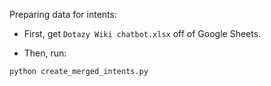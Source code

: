 Preparing data for intents:

- First, get `Dotazy Wiki chatbot.xlsx` off of Google Sheets. 
* Then, run:
```
python create_merged_intents.py
```

